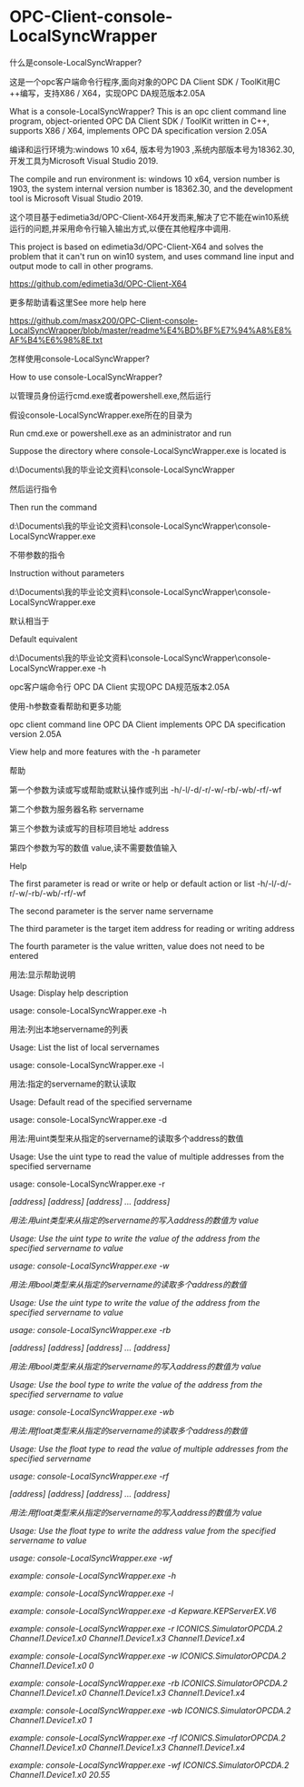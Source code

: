 # OPC-Client-console-LocalSyncWrapper
什么是console-LocalSyncWrapper? 

这是一个opc客户端命令行程序,面向对象的OPC DA Client SDK / ToolKit用C ++编写，支持X86 / X64，实现OPC DA规范版本2.05A

What is a console-LocalSyncWrapper? This is an opc client command line program, object-oriented OPC DA Client SDK / ToolKit written in C++, supports X86 / X64, implements OPC DA specification version 2.05A 

编译和运行环境为:windows 10 x64, 版本号为1903 ,系统内部版本号为18362.30,开发工具为Microsoft Visual Studio 2019. 

The compile and run environment is: windows 10 x64, version number is 1903, the system internal version number is 18362.30, and the development tool is Microsoft Visual Studio 2019.

这个项目基于edimetia3d/OPC-Client-X64开发而来,解决了它不能在win10系统运行的问题,并采用命令行输入输出方式,以便在其他程序中调用.

This project is based on edimetia3d/OPC-Client-X64 and solves the problem that it can't run on win10 system, and uses command line input and output mode to call in other programs.

https://github.com/edimetia3d/OPC-Client-X64

更多帮助请看这里See more help here

https://github.com/masx200/OPC-Client-console-LocalSyncWrapper/blob/master/readme%E4%BD%BF%E7%94%A8%E8%AF%B4%E6%98%8E.txt

怎样使用console-LocalSyncWrapper?

How to use console-LocalSyncWrapper?

以管理员身份运行cmd.exe或者powershell.exe,然后运行

假设console-LocalSyncWrapper.exe所在的目录为 

Run cmd.exe or powershell.exe as an administrator and run

Suppose the directory where console-LocalSyncWrapper.exe is located is

d:\Documents\我的毕业论文资料\console-LocalSyncWrapper

然后运行指令

Then run the command

d:\Documents\我的毕业论文资料\console-LocalSyncWrapper\console-LocalSyncWrapper.exe

不带参数的指令

Instruction without parameters


d:\Documents\我的毕业论文资料\console-LocalSyncWrapper\console-LocalSyncWrapper.exe

默认相当于

Default equivalent

d:\Documents\我的毕业论文资料\console-LocalSyncWrapper\console-LocalSyncWrapper.exe -h


opc客户端命令行 OPC DA Client 实现OPC DA规范版本2.05A

使用-h参数查看帮助和更多功能

opc client command line OPC DA Client implements OPC DA specification version 2.05A

View help and more features with the -h parameter


帮助

第一个参数为读或写或帮助或默认操作或列出 -h/-l/-d/-r/-w/-rb/-wb/-rf/-wf

第二个参数为服务器名称 servername

第三个参数为读或写的目标项目地址 address

第四个参数为写的数值 value,读不需要数值输入

Help

The first parameter is read or write or help or default action or list -h/-l/-d/-r/-w/-rb/-wb/-rf/-wf

The second parameter is the server name servername

The third parameter is the target item address for reading or writing address

The fourth parameter is the value written, value does not need to be entered

用法:显示帮助说明

Usage: Display help description

usage: console-LocalSyncWrapper.exe -h


用法:列出本地servername的列表

Usage: List the list of local servernames

usage: console-LocalSyncWrapper.exe -l

用法:指定的servername的默认读取

Usage: Default read of the specified servername

usage: console-LocalSyncWrapper.exe -d <servername>
  
用法:用uint类型来从指定的servername的读取多个address的数值
  
Usage: Use the uint type to read the value of multiple addresses from the specified servername
  
usage: console-LocalSyncWrapper.exe -r <servername> <address> [address] [address] [address] ... [address]
  
用法:用uint类型来从指定的servername的写入address的数值为 value
  
Usage: Use the uint type to write the value of the address from the specified servername to value
  
usage: console-LocalSyncWrapper.exe -w <servername> <address> <value>
  
用法:用bool类型来从指定的servername的读取多个address的数值
  
Usage: Use the uint type to write the value of the address from the specified servername to value
  
usage: console-LocalSyncWrapper.exe -rb <servername> <address> [address] [address] [address] ... [address]
  
用法:用bool类型来从指定的servername的写入address的数值为 value
  
Usage: Use the bool type to write the value of the address from the specified servername to value
  
usage: console-LocalSyncWrapper.exe -wb <servername> <address> <value>
  
用法:用float类型来从指定的servername的读取多个address的数值
  
Usage: Use the float type to read the value of multiple addresses from the specified servername

usage: console-LocalSyncWrapper.exe -rf <servername> <address> [address] [address] [address] ... [address]
  
用法:用float类型来从指定的servername的写入address的数值为 value
  
Usage: Use the float type to write the address value from the specified servername to value
  
usage: console-LocalSyncWrapper.exe -wf <servername> <address> <value>

example: console-LocalSyncWrapper.exe -h

example: console-LocalSyncWrapper.exe -l

example: console-LocalSyncWrapper.exe -d Kepware.KEPServerEX.V6

example: console-LocalSyncWrapper.exe -r ICONICS.SimulatorOPCDA.2 Channel1.Device1.x0 Channel1.Device1.x3 Channel1.Device1.x4

example: console-LocalSyncWrapper.exe -w ICONICS.SimulatorOPCDA.2 Channel1.Device1.x0 0

example: console-LocalSyncWrapper.exe -rb ICONICS.SimulatorOPCDA.2 Channel1.Device1.x0 Channel1.Device1.x3 Channel1.Device1.x4

example: console-LocalSyncWrapper.exe -wb ICONICS.SimulatorOPCDA.2 Channel1.Device1.x0 1

example: console-LocalSyncWrapper.exe -rf ICONICS.SimulatorOPCDA.2 Channel1.Device1.x0 Channel1.Device1.x3 Channel1.Device1.x4

example: console-LocalSyncWrapper.exe -wf ICONICS.SimulatorOPCDA.2 Channel1.Device1.x0 20.55

